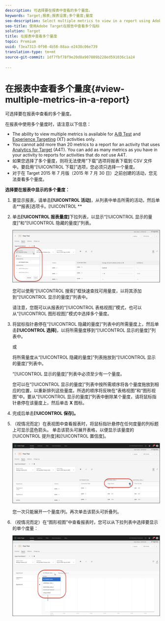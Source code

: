 ```yaml
---
description: 可选择要在报表中查看的多个量度。
keywords: Target;报表;报表设置;多个量度;量度
seo-description: Select multiple metrics to view in a report using Adobe Target.
seo-title: 使用Adobe Target在报告中查看多个指标
solution: Target
title: 在报表中查看多个量度
topic: Premium
uuid: f3ea7313-0f98-4b58-88aa-e2438c06e739
translation-type: tm+mt
source-git-commit: 1df7fbf78f9e20d8a907809b228ed591036c1a24

---
```



# 在报表中查看多个量度{#view-multiple-metrics-in-a-report}

可选择要在报表中查看的多个量度。

在报表中使用多个量度时，请注意以下信息：

* The ability to view multiple metrics is available for [A/B Test](/help/c-activities/t-test-ab/test-ab.md) and [Experience Targeting](/help/c-activities/t-experience-target/experience-target.md) (XT) activities only.
* You cannot add more than 20 metrics to a report for an activity that uses [Analytics for Target](/help/c-integrating-target-with-mac/a4t/a4t.md) (A4T). You can add as many metrics as you have in your activity to reports for activities that do *not* use A4T.
* 如果您选择了多个量度，则将无法使用“[](/help/c-reports/downloading-data-in-csv-file.md)下载”选项将报表下载到 CSV 文件中。要启用“[!UICONTROL 下载]”选项，您必须只选择一个量度。
* 对于在 Target 2015 年 7 月版（2015 年 7 月 30 日）之前创建的活动，您无法查看多个量度。

**选择要在报表中显示的多个量度：**

1. 要显示报表，请单击&#x200B;**[!UICONTROL 活动]**，从列表中单击所需的活动，然后单击&#x200B;**报表]选项卡。[!UICONTROL **
1. 单击&#x200B;**[!UICONTROL 报表量度]**&#x200B;下拉列表，以显示“[!UICONTROL 显示的量度]”和“[!UICONTROL 隐藏的量度]”列表。

   ![](assets/multiple_metrics.png)

   您可以使用“[!UICONTROL 搜索]”框快速查找可用量度，以将其添加到“[!UICONTROL 显示的量度]”列表中。

   请注意，您既可以从报表的“[!UICONTROL 表格视图]”模式，也可以从“[!UICONTROL 图形视图]”模式中选择多个量度。

1. 将鼠标指针悬停在“[!UICONTROL 隐藏的量度]”列表中的所需量度上，然后单击&#x200B;**[!UICONTROL 选择]**，以将所需量度移到“[!UICONTROL 显示的量度]”列表中。

   或

   将所需量度从“[!UICONTROL 隐藏的量度]”列表拖放到“[!UICONTROL 显示的量度]”列表中。

   “[!UICONTROL 显示的量度]”列表中必须至少有一个量度。

   您可以在“[!UICONTROL 显示的量度]”列表中按所需顺序将各个量度拖放到相应的位置，以重新排列这些量度。所选的顺序将反映在“表格视图”和“图形视图”中。要从“[!UICONTROL 显示的量度]”列表中删除某个量度，请将鼠标指针悬停在该量度上，然后单击 **X** 图标。

1. 完成后单击&#x200B;**[!UICONTROL 保存]。**
1. （视情况而定）在表视图中查看报表时，将鼠标指针悬停在任何度量的列标题上可显示蓝色箭头。 单击该箭头可展开表格，以便显示该量度的[!UICONTROL 提升度]和[!UICONTROL 置信度]。

   ![](assets/multiple_metrics_table.png)

   您一次只能展开一个量度/列。再次单击该箭头可折叠列。

1. （视情况而定）在“图形视图”中查看报表时，您可以从下拉列表中选择要显示的单个度量：

   ![](assets/multiple_metrics_graph.png)

